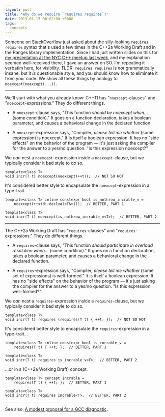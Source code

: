 ```yaml
---
layout: post
title: "Why do we require `requires requires`?"
date: 2019-01-15 00:02:00 +0000
tags:
  concepts
---
```


[Someone on StackOverflow just asked](https://stackoverflow.com/questions/54200988/why-do-we-require-requires-requires/)
about the silly-looking `requires requires` syntax that's used a few times
in the C++2a Working Draft and in the Ranges library implementation.
Since I had just written slides on this for
[my presentation at the NYC C++ meetup last week](https://www.meetup.com/nyccpp/events/256788175/),
and my explanation seemed well-received there, I gave an answer on SO. I'm
repeating it verbatim here, for visibility.
TLDR: `requires requires` is *not* grammatically insane;
but it *is* questionable style, and you should know how to eliminate it
from your code. We show all these things by analogy to `noexcept(noexcept(...))`.

----

We'll start with what you already know:
C++11 has "`noexcept`-clauses" and "`noexcept`-expressions." They do different things.

* A `noexcept`-clause says, "This function *should be noexcept when...* (some condition)."
    It goes on a function declaration, takes a boolean parameter, and causes a behavioral change
    in the declared function.

* A `noexcept`-expression says, "Compiler, _please tell me whether_ (some expression) is noexcept."
    It is itself a boolean expression. It has no "side effects" on the behavior of the program —
    it's just asking the compiler for the answer to a yes/no question. "Is this expression noexcept?"

We _can_ nest a `noexcept`-expression inside a `noexcept`-clause, but we typically consider
it bad style to do so.

    template<class T>
    void incr(T t) noexcept(noexcept(++t));  // NOT SO HOT

It's considered better style to encapsulate the `noexcept`-expression in a type-trait.

    template<class T> inline constexpr bool is_nothrow_incrable_v =
        noexcept(++std::declval<T&>());  // BETTER, PART 1

    template<class T>
    void incr(T t) noexcept(is_nothrow_incrable_v<T>);  // BETTER, PART 2

----

The C++2a Working Draft has "`requires`-clauses" and "`requires`-expressions." They do different things.

* A `requires`-clause says, "This function *should participate in overload resolution when...* (some condition)."
    It goes on a function declaration, takes a boolean parameter, and causes a behavioral change
    in the declared function.

* A `requires`-expression says, "Compiler, _please tell me whether_ (some set of expressions)
    is well-formed." It is itself a boolean expression. It has no "side effects" on the behavior
    of the program — it's just asking the compiler for the answer to a yes/no question.
    "Is this expression well-formed?"

We _can_ nest a `requires`-expression inside a `requires`-clause, but we typically consider
it bad style to do so.

    template<class T>
    void incr(T t) requires (requires(T t) { ++t; });  // NOT SO HOT

It's considered better style to encapsulate the `requires`-expression in a type-trait...

    template<class T> inline constexpr bool is_incrable_v =
        requires(T t) { ++t; };  // BETTER, PART 1

    template<class T>
    void incr(T t) requires is_incrable_v<T>;  // BETTER, PART 2

...or in a (C++2a Working Draft) concept.

    template<class T> concept Incrable =
        requires(T t) { ++t; };  // BETTER, PART 1

    template<class T>
    void incr(T t) requires Incrable<T>;  // BETTER, PART 2

----

See also: [A modest proposal for a GCC diagnostic](/blog/2018/04/09/long-long-long-is-too-long-for-gcc/).
